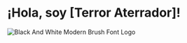# ¡Hola, soy [Terror Aterrador]!

![Black And White Modern Brush Font Logo](https://github.com/TerrorAterrador/TerrorAterrador/assets/128630899/d792aaa6-4e03-48b7-8689-75d74c58c5f7)

